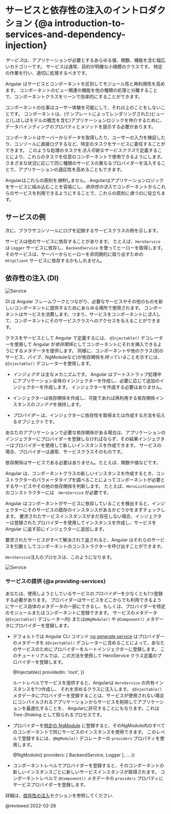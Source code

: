 # サービスと依存性の注入のイントロダクション {@a introduction-to-services-and-dependency-injection}

*サービス*は、アプリケーションが必要とするあらゆる値、関数、機能を含む幅広いカテゴリーです。
サービスは通常、目的が明確な小規模のクラスです。
特定の作業を行い、適切に処理するべきです。

Angular はサービスとコンポーネントを区別してモジュール性と再利用性を高めます。
コンポーネントのビュー関連の機能を他の種類の処理と分離することで、コンポーネントクラスをリーンで効率的にすることができます。

コンポーネントの仕事はユーザー体験を可能にして、それ以上のことをしないことです。
コンポーネントは、(テンプレートによってレンダリングされた)ビューと(しばしばモデルの概念を含む)アプリケーションロジックを仲介するために、データバインディングのプロパティとメソッドを提示する必要があります。

コンポーネントはサーバーからデータを取得したり、ユーザーの入力を検証したり、コンソールに直接ログするなど、特定のタスクをサービスに委任することができます。
このような処理のタスクを*注入可能なサービスクラス*で定義することにより、これらのタスクを任意のコンポーネントで使用できるようにします。
さまざまな状況に応じて同じ種類のサービスの異なるプロバイダーを注入することで、アプリケーションの適応性を高めることもできます。

Angularはこれらの原則を*強制*しません。
Angularはアプリケーションロジックをサービスに組み込むことを容易にし、*依存性の注入*でコンポーネントからこれらのサービスを利用できるようにすることで、これらの原則に*倣う*のに役立ちます。

## サービスの例

次に、ブラウザコンソールにログを記録するサービスクラスの例を示します。

<code-example header="src/app/logger.service.ts (class)" path="architecture/src/app/logger.service.ts" region="class"></code-example>

サービスは他のサービスに依存することがあります。
たとえば、`HeroService` は `Logger` サービスに依存し、`BackendService` を使ってヒーローを取得します。
そのサービスは、サーバーからヒーローを非同期的に取り出すための `HttpClient` サービスに依存するかもしれません。

<code-example header="src/app/hero.service.ts (class)" path="architecture/src/app/hero.service.ts" region="class"></code-example>

## 依存性の注入 (DI)

<div class="lightbox">

<img alt="Service" class="left" src="generated/images/guide/architecture/dependency-injection.png">

</div>

DI は Angular フレームワークとつながり、必要なサービスやその他のものを新しいコンポーネントに提供するためにあらゆる場所で使用されます。
コンポーネントはサービスを消費します。つまり、サービスをコンポーネントに*注入*して、コンポーネントにそのサービスクラスへのアクセスを与えることができます。

クラスをサービスとして Angular で定義するには、  `@Injectable()` デコレーターを使用して Angular が*依存関係*としてコンポーネントにそれを挿入できるようにするメタデータを提供します。
同様に、コンポーネントや他のクラス(別のサービス、パイプ、NgModuleなど)が依存関係を*持っている*ことを示すには、 `@Injectable()` デコレーターを使用します。

*  *インジェクタ* は主なメカニズムです。
   Angular はブートストラップ処理中にアプリケーション全体のインジェクターを作成し、必要に応じて追加のインジェクターを作成します。
   インジェクターを作成する必要はありません。

*  インジェクターは依存関係を作成し、可能であれば再利用する依存関係インスタンスの*コンテナ*を保持します。
*  *プロバイダー* は、インジェクターに依存性を取得または作成する方法を伝えるオブジェクトです。

あなたのアプリケーションで必要な依存関係がある場合は、アプリケーションのインジェクターにプロバイダーを登録しなければならず、その結果インジェクターはプロバイダーを使用して新しいインスタンスを作成できます。
サービスの場合、プロバイダーは通常、サービスクラスそのものです。

<div class="alert is-helpful">

依存関係はサービスである必要はありません。たとえば、関数や値などです。

</div>

Angular は、コンポーネントクラスの新しいインスタンスを作成するとき、コンストラクターのパラメータタイプを調べることによってコンポーネントが必要とするサービスやその他の依存関係を判断します。
たとえば、`HeroListComponent` のコンストラクターには　`HeroService` が必要です。

<code-example header="src/app/hero-list.component.ts (constructor)" path="architecture/src/app/hero-list.component.ts" region="ctor"></code-example>

Angular はコンポーネントがサービスに依存していることを検出すると、インジェクターにそのサービスの既存のインスタンスがあるかどうかをまずチェックします。
要求されたサービスインスタンスがまだ存在しない場合、インジェクターは登録されたプロバイダーを使用してインスタンスを作成し、サービスを Angular に返す前にインジェクターに追加します。

要求されたサービスがすべて解決されて返されると、Angular はそれらのサービスを引数としてコンポーネントのコンストラクターを呼び出すことができます。

`HeroService`注入のプロセスは、このようになります。

<div class="lightbox">

<img alt="Service" class="left" src="generated/images/guide/architecture/injector-injects.png">

</div>

### サービスの提供 {@a providing-services}

あなたは、使用しようとしているサービスの*プロバイダー*を少なくとも1つ登録する必要があります。
プロバイダーはサービスをどこからでも利用できるようにサービス自体のメタデータの一部にできるし、もしくは、プロバイダーを特定のモジュールまたはコンポーネントに登録できます。
サービスのメタデータ(`@Injectable()` デコレーター内) または`@NgModule()` や `@Component()` メタデータにプロバイダーを登録します。

*  デフォルトでは Angular CLI コマンド [ng generate service](cli/generate) はプロバイダーのメタデータを `@Injectable()` デコレーターに含めることによって、あなたのサービスのためにプロバイダーをルートインジェクターに登録します。
   このチュートリアルでは、この方法を使用して HeroService クラス定義のプロバイダーを登録します。

   <code-example format="typescript" language="typescript">

   &commat;Injectable({
    providedIn: 'root',
   })

   </code-example>

   ルートレベルでサービスを提供すると、Angularは `HeroService` の共有インスタンスを1つ作成し、
   それを求めるクラスに注入します。
   `@Injectable()` メタデータにプロバイダーを登録することは、サービスが使用されない場合にコンパイルされるアプリケーションからサービスを削除してアプリケーションを最適化することを、
   Angularに許可することにもなります。これは *Tree-Shaking* として知られるプロセスです。

*  プロバイダーを[特定の NgModule](guide/architecture-modules) に登録すると、そのNgModule内のすべてのコンポーネントで同じサービスのインスタンスを使用できます。
   このレベルで登録するには、`@NgModule()` デコレーターの `providers` プロパティを使用します。

    <code-example format="typescript" language="typescript">

    &commat;NgModule({
      providers: [
      BackendService,
      Logger
     ],
     &hellip;
    })

    </code-example>

*  コンポーネントレベルでプロバイダーを登録すると、そのコンポーネントの新しいインスタンスごとに新しいサービスインスタンスが取得されます。
   コンポーネントレベルで `@Component()` メタデータの `providers` プロパティにサービスプロバイダーを登録します。

   <code-example header="src/app/hero-list.component.ts (component providers)" path="architecture/src/app/hero-list.component.ts" region="providers"></code-example>

詳細は、[依存性の注入](guide/dependency-injection)セクションを参照してください.

<!-- links -->

<!-- external links -->

<!-- end links -->

@reviewed 2022-02-28
